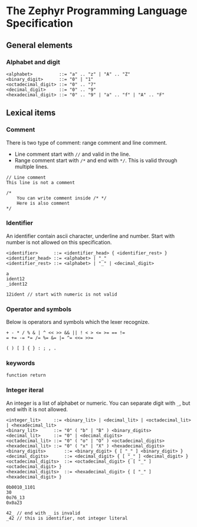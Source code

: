 # The Zephyr Programming Language Specification

## General elements

### Alphabet and digit

```
<alphabet>          ::= "a" .. "z" | "A" .. "Z"
<binary_digit>      ::= "0" | "1"
<octadecimal_digit> ::= "0" .. "7"
<decimal_digit>     ::= "0" .. "9"
<hexadecimal_digit> ::= "0" .. "9" | "a" .. "f" | "A" .. "F"
```

## Lexical items

### Comment

There is two type of comment: range comment and line comment.

- Line comment start with `//` and valid in the line.
- Range comment start with `/*` and end with `*/`. This is valid through multiple lines.

```
// Line comment
This line is not a comment

/*
    You can write comment inside /* */
    Here is also comment
*/
```

### Identifier

An identifier contain ascii character, underline and number. Start with number is not
allowed on this specification.

```
<identifier>      ::= <identifier_head> { <identifier_rest> }
<identifier_head> ::= <alphabet> | "_"
<identifier_rest> ::= <alphabet> | "_" | <decimal_digit>
```

```
a
ident12
_ident12

12ident // start with numeric is not valid
```

### Operator and symbols

Below is operators and symbols which the lexer recognize.

```
+ - * / % & | ^ << >> && || ! < > <= >= == !=
= += -= *= /= %= &= |= ^= <<= >>=
```

```
( ) [ ] { } : ; , .
```

### keywords

```
function return
```

### Integer iteral

An integer is a list of alphabet or numeric. 
You can separate digit with `_`, but end with it is not allowed.

```
<integer_lit>     ::= <binary_lit> | <decimal_lit> | <octadecimal_lit> | <hexadecimal_lit>
<binary_lit>      ::= "0" ( "b" | "B" ) <binary_digits>
<decimal_lit>     ::= "0" | <decimal_digits>
<octadecimal_lit> ::= "0" ( "o" | "O" ) <octadecimal_digits>
<hexadecimal_lit> ::= "0" ( "x" | "X" ) <hexadecimal_digits>
<binary_digits>       ::= <binary_digit> { [ "_" ] <binary_digit> }
<decimal_digits>      ::= <decimal_digit> { [ "_" ] <decimal_digit> }
<octadecimal_digits>  ::= <octadecimal_digit> { [ "_" ] <octadecimal_digit> }
<hexadecimal_digits>  ::= <hexadecimal_digit> { [ "_" ] <hexadecimal_digit> }
```

```
0b0010_1101
30
0o76_13
0x0a23

42_ // end with _ is invalid
_42 // this is identifier, not integer literal
```
